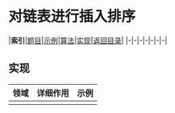 # 对链表进行插入排序

|**索引**|[题目][题目]|[示例][题目]|[算法][算法]|[实现](#实现)|[返回目录][返回目录]|
|-|-|-|-|-|-|-|

## 实现

|领域|详细作用|示例|
|-|-|-|
||||

[题目]:https://leetcode-cn.com/problems/insertion-sort-list/

[算法]:https://leetcode-cn.com/problems/insertion-sort-list/solution/dui-lian-biao-jin-xing-cha-ru-pai-xu-by-leetcode-s/

[返回目录]:../algorithm2realizeIndex.md#对链表进行插入排序
